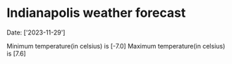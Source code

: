 # Indianapolis weather forecast 
Date: ['2023-11-29'] 

Minimum temperature(in celsius) is [-7.0] 
Maximum temperature(in celsius) is [7.6]